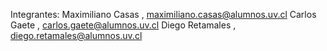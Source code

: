 Integrantes: 
Maximiliano Casas , maximiliano.casas@alumnos.uv.cl
Carlos Gaete , carlos.gaete@alumnos.uv.cl
Diego Retamales , diego.retamales@alumnos.uv.cl
